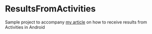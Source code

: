 # ResultsFromActivities
Sample project to accompany [my article](https://blog.nicholasfragiskatos.dev/starting-activities-for-results-in-android) on how to receive results from Activities in Android
